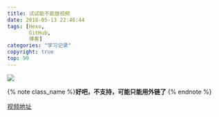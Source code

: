 ```yaml
---
title: 试试能不能放视频
date: 2018-05-13 22:46:44
tags: [Hexo,
       GitHub,
       博客]
categories: "学习记录"
copyright: true
top: 99
---
```

<img src="http://7xjjdc.com1.z0.glb.clouddn.com/2017%E6%B5%81%E6%98%9F.jpg" />

<source src="http://7xjjdc.com1.z0.glb.clouddn.com/dizhizhuangbi1.mp4" type="video/mp4">

{% note class_name %}**好吧，不支持，可能只能用外链了** {% endnote %}
<!-- more --> 

<a href="http://7xjjdc.com1.z0.glb.clouddn.com/2017%E5%B9%B4%E3%81%B5%E3%81%9F%E3%81%94%E5%BA%A7%E6%B5%81%E6%98%9F%E7%BE%A4%20%E5%86%AC%E3%81%AE%E5%A4%A7%E4%B8%89%E8%A7%92%E3%81%A8%E6%B5%81%E3%82%8C%E6%98%9F.mp4"> 视频地址 </a>

